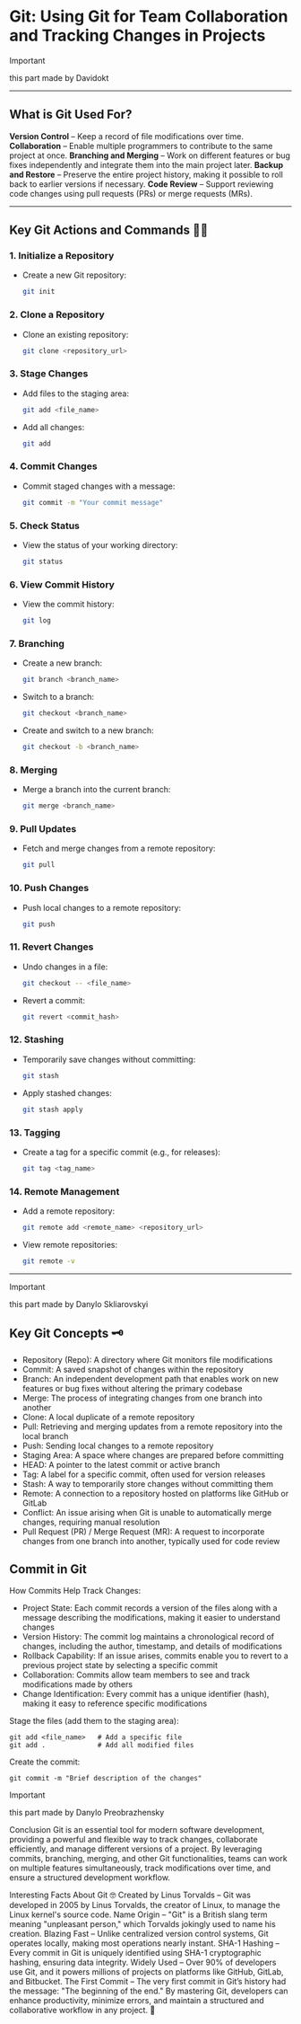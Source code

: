 # Git: **Using Git for Team Collaboration and Tracking Changes in Projects**
>[!IMPORTANT]
> this part made by Davidokt


---

## What is Git Used For?

 **Version Control** – Keep a record of file modifications over time.
 **Collaboration** – Enable multiple programmers to contribute to the same project at once.
 **Branching and Merging** – Work on different features or bug fixes independently and integrate them into the main project later.
 **Backup and Restore** – Preserve the entire project history, making it possible to roll back to earlier versions if necessary.
 **Code Review** – Support reviewing code changes using pull requests (PRs) or merge requests (MRs).

---

## Key Git Actions and Commands 👨‍💻

### 1. **Initialize a Repository**
   - Create a new Git repository:
     ```bash
     git init
     ```

### 2. **Clone a Repository**
   - Clone an existing repository:
     ```bash
     git clone <repository_url>
     ```

### 3. **Stage Changes**
   - Add files to the staging area:
     ```bash
     git add <file_name>
     ```
   - Add all changes:
     ```bash
     git add 
     ```

### 4. **Commit Changes**
   - Commit staged changes with a message:
     ```bash
     git commit -m "Your commit message"
     ```

### 5. **Check Status**
   - View the status of your working directory:
     ```bash
     git status
     ```

### 6. **View Commit History**
   - View the commit history:
     ```bash
     git log
     ```

### 7. **Branching**
   - Create a new branch:
     ```bash
     git branch <branch_name>
     ```
   - Switch to a branch:
     ```bash
     git checkout <branch_name>
     ```
   - Create and switch to a new branch:
     ```bash
     git checkout -b <branch_name>
     ```

### 8. **Merging**
   - Merge a branch into the current branch:
     ```bash
     git merge <branch_name>
     ```

### 9. **Pull Updates**
   - Fetch and merge changes from a remote repository:
     ```bash
     git pull
     ```

### 10. **Push Changes**
   - Push local changes to a remote repository:
     ```bash
     git push
     ```

### 11. **Revert Changes**
   - Undo changes in a file:
     ```bash
     git checkout -- <file_name>
     ```
   - Revert a commit:
     ```bash
     git revert <commit_hash>
     ```

### 12. **Stashing**
   - Temporarily save changes without committing:
     ```bash
     git stash
     ```
   - Apply stashed changes:
     ```bash
     git stash apply
     ```

### 13. **Tagging**
   - Create a tag for a specific commit (e.g., for releases):
     ```bash
     git tag <tag_name>
     ```

### 14. **Remote Management**
   - Add a remote repository:
     ```bash
     git remote add <remote_name> <repository_url>
     ```
   - View remote repositories:
     ```bash
     git remote -v
     ```

---
>[!IMPORTANT]
>this part made by Danylo Skliarovskyi
## Key Git Concepts 🗝
- Repository (Repo): A directory where Git monitors file modifications
- Commit: A saved snapshot of changes within the repository
- Branch: An independent development path that enables work on new features or bug fixes without altering the primary codebase
- Merge: The process of integrating changes from one branch into another
- Clone: A local duplicate of a remote repository
- Pull: Retrieving and merging updates from a remote repository into the local branch
- Push: Sending local changes to a remote repository
- Staging Area: A space where changes are prepared before committing
- HEAD: A pointer to the latest commit or active branch
- Tag: A label for a specific commit, often used for version releases
- Stash: A way to temporarily store changes without committing them
- Remote: A connection to a repository hosted on platforms like GitHub or GitLab
- Conflict: An issue arising when Git is unable to automatically merge changes, requiring manual resolution
- Pull Request (PR) / Merge Request (MR): A request to incorporate changes from one branch into another, typically used for code review

## Commit in Git
How Commits Help Track Changes:
- Project State: Each commit records a version of the files along with a message describing the modifications, making it easier to understand changes
- Version History: The commit log maintains a chronological record of changes, including the author, timestamp, and details of modifications
- Rollback Capability: If an issue arises, commits enable you to revert to a previous project state by selecting a specific commit
- Сollaboration: Commits allow team members to see and track modifications made by others
- Change Identification: Every commit has a unique identifier (hash), making it easy to reference specific modifications

Stage the files (add them to the staging area):

```
git add <file_name>   # Add a specific file  
git add .             # Add all modified files  
```

Create the commit:
```
git commit -m "Brief description of the changes"  

```
>[!IMPORTANT]
>this part made by Danylo Preobrazhensky
>
>Conclusion
>Git is an essential tool for modern software development, providing a powerful and flexible way to track changes, collaborate efficiently, and manage different versions of a project. By leveraging commits, branching, merging, and other Git functionalities, teams can work on multiple features simultaneously, track modifications over time, and ensure a structured development workflow.

Interesting Facts About Git 🤓
Created by Linus Torvalds – Git was developed in 2005 by Linus Torvalds, the creator of Linux, to manage the Linux kernel's source code.
Name Origin – "Git" is a British slang term meaning "unpleasant person," which Torvalds jokingly used to name his creation.
Blazing Fast – Unlike centralized version control systems, Git operates locally, making most operations nearly instant.
SHA-1 Hashing – Every commit in Git is uniquely identified using SHA-1 cryptographic hashing, ensuring data integrity.
Widely Used – Over 90% of developers use Git, and it powers millions of projects on platforms like GitHub, GitLab, and Bitbucket.
The First Commit – The very first commit in Git’s history had the message: "The beginning of the end."
By mastering Git, developers can enhance productivity, minimize errors, and maintain a structured and collaborative workflow in any project. 🚀
